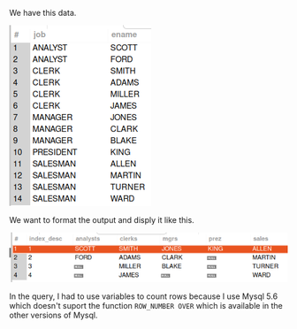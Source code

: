 We have this data.

![data](./data.png)

We want to format the output and disply it like this.

![result](./result.png)

In the query, I had to use variables to count rows because I use Mysql 5.6 which doesn't suport the function `ROW_NUMBER OVER` which is available in the other versions of Mysql.
